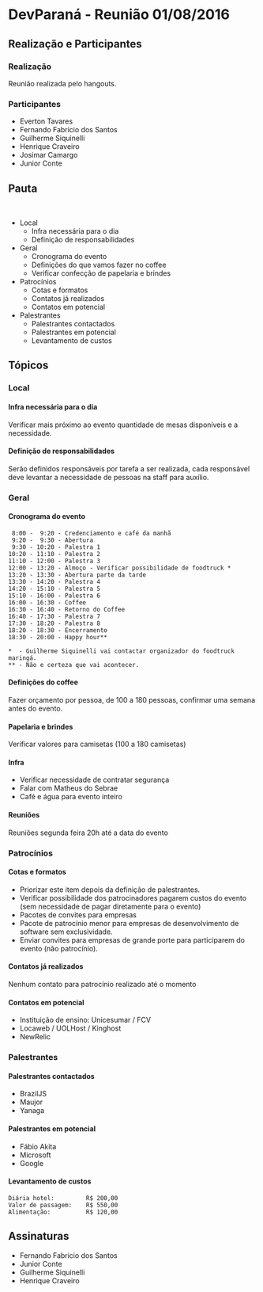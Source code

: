 # DevParaná - Reunião 01/08/2016

## Realização e Participantes
### Realização
Reunião realizada pelo hangouts.

### Participantes
- Everton Tavares
- Fernando Fabricio dos Santos
- Guilherme Siquinelli
- Henrique Craveiro
- Josimar Camargo
- Junior Conte

## Pauta
​
* Local
    - Infra necessária para o dia
    - Definição de responsabilidades
* Geral
    - Cronograma do evento
    - Definições do que vamos fazer no coffee
    - Verificar confecção de papelaria e brindes
* Patrocínios
    - Cotas e formatos
    - Contatos já realizados
    - Contatos em potencial
* Palestrantes
    - Palestrantes contactados
    - Palestrantes em potencial
    - Levantamento de custos

## Tópicos
### Local
#### Infra necessária para o dia

Verificar mais próximo ao evento quantidade de mesas disponíveis e a necessidade.

#### Definição de responsabilidades

Serão definidos responsáveis por tarefa a ser realizada, cada responsável deve levantar a necessidade de pessoas na staff para auxílio.

### Geral

#### Cronograma do evento

```
 8:00 -  9:20 - Credenciamento e café da manhã
 9:20 -  9:30 - Abertura
 9:30 - 10:20 - Palestra 1
10:20 - 11:10 - Palestra 2
11:10 - 12:00 - Palestra 3
12:00 - 13:20 - Almoço - Verificar possibilidade de foodtruck *
13:20 - 13:30 - Abertura parte da tarde
13:30 - 14:20 - Palestra 4
14:20 - 15:10 - Palestra 5
15:10 - 16:00 - Palestra 6
16:00 - 16:30 - Coffee
16:30 - 16:40 - Retorno do Coffee
16:40 - 17:30 - Palestra 7
17:30 - 18:20 - Palestra 8
18:20 - 18:30 - Encerramento
18:30 - 20:00 - Happy hour**

*  - Guilherme Siquinelli vai contactar organizador do foodtruck maringá.
** - Não e certeza que vai acontecer.
```

#### Definições do coffee

Fazer orçamento por pessoa, de 100 a 180 pessoas, confirmar uma semana antes do evento.

#### Papelaria e brindes

Verificar valores para camisetas (100 a 180 camisetas)

#### Infra

- Verificar necessidade de contratar segurança
- Falar com Matheus do Sebrae
- Café e água para evento inteiro

#### Reuniões

Reuniões segunda feira 20h até a data do evento

### Patrocínios
#### Cotas e formatos
- Priorizar este item depois da definição de palestrantes.
- Verificar possibilidade dos patrocinadores pagarem custos do evento (sem necessidade de pagar diretamente para o evento)
- Pacotes de convites para empresas
- Pacote de patrocínio menor para empresas de desenvolvimento de software sem exclusividade.
- Enviar convites para empresas de grande porte para participarem do evento (não patrocínio).

#### Contatos já realizados

Nenhum contato para patrocínio realizado até o momento

#### Contatos em potencial
- Instituição de ensino: Unicesumar / FCV
- Locaweb / UOLHost / Kinghost
- NewRelic

### Palestrantes
#### Palestrantes contactados
- BrazilJS
- Maujor
- Yanaga

#### Palestrantes em potencial
- Fábio Akita
- Microsoft
- Google

#### Levantamento de custos
```
Diária hotel:         R$ 200,00
Valor de passagem:    R$ 550,00
Alimentação:          R$ 120,00
```

## Assinaturas
- Fernando Fabricio dos Santos
- Junior Conte
- Guilherme Siquinelli
- Henrique Craveiro
